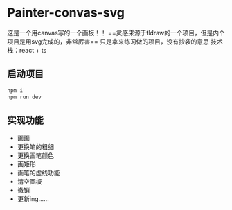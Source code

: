 # Painter-convas-svg
这是一个用canvas写的一个画板！！
==灵感来源于tldraw的一个项目，但是内个项目是用svg完成的，非常厉害==
只是拿来练习做的项目，没有抄袭的意思
技术栈：react + ts
## 启动项目
```js
npm i
npm run dev
```
## 实现功能
- 画画
- 更换笔的粗细
- 更换画笔颜色
- 画矩形
- 画笔的虚线功能
- 清空画板
- 撤销
- 更新ing……
